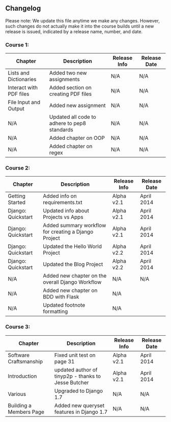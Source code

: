 ## Changelog

Please note: We update this file anytime we make any changes. However, such changes do not actually make it into the course builds until a new release is issued, indicated by a release name, number, and date.

### Course 1:

| Chapter                   | Description                                   | Release Info  | Release Date  |
|---------------------------|-----------------------------------------------|---------------|---------------|
| Lists and Dictionaries    | Added two new assignments                     | N/A           | N/A           |
| Interact with PDF files   | Added section on creating PDF files           | N/A           | N/A           |
| File Input and Output     | Added new assignment                          | N/A           | N/A           |
| N/A                       | Updated all code to adhere to pep8 standards  | N/A           | N/A           |
| N/A                       | Added chapter on OOP                          | N/A           | N/A           |
| N/A                       | Added chapter on regex                        | N/A           | N/A           |

### Course 2:

| Chapter            | Description                                          | Release Info | Release Date |
|--------------------|------------------------------------------------------|--------------|--------------|
| Getting Started    | Added info on requirements.txt                       | Alpha v2.1   | April 2014   |
| Django: Quickstart | Updated info about Projects vs Apps                  | Alpha v2.1   | April 2014   |
| Django: Quickstart | Added summary workflow for creating a Django Project | Alpha v2.1   | April 2014   |
| Django: Quickstart | Updated the Hello World Project 						| Alpha v2.2   | April 2014   |
| Django: Quickstart | Updated the Blog Project 							| Alpha v2.2   | April 2014   |
| N/A                | Added new chapter on the overall Django Workflow     | N/A          | N/A          |
| N/A                | Added new chapter on BDD with Flask                  | N/A          |              |
| N/A                | Updated footnote formatting                          | N/A          |              |


### Course 3:

| Chapter                 | Description                                         | Release Info | Release Date |
|-------------------------|-----------------------------------------------------|--------------|--------------|
| Software Craftsmanship  | Fixed unit test on page 31                          | Alpha v2.1   | April 2014   |
| Introduction            | updated author of tinyp2p - thanks to Jesse Butcher | Alpha v2.1   | April 2014   |
| Various                 | Upgraded to Django 1.7                              | N/A          | N/A          |
| Building a Members Page | Added new queryset features in Django 1.7           | N/A          | N/A          |



